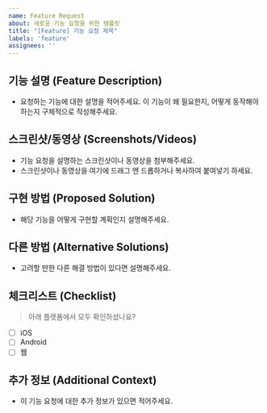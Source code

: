 ```yaml
---
name: Feature Request
about: 새로운 기능 요청을 위한 템플릿
title: "[Feature] 기능 요청 제목"
labels: 'feature'
assignees: ''
---
```


## 기능 설명 (Feature Description)

- 요청하는 기능에 대한 설명을 적어주세요. 이 기능이 왜 필요한지, 어떻게 동작해야 하는지 구체적으로 작성해주세요.

## 스크린샷/동영상 (Screenshots/Videos)

- 기능 요청을 설명하는 스크린샷이나 동영상을 첨부해주세요.
- 스크린샷이나 동영상을 여기에 드래그 앤 드롭하거나 복사하여 붙여넣기 하세요.

## 구현 방법 (Proposed Solution)

- 해당 기능을 어떻게 구현할 계획인지 설명해주세요.

## 다른 방법 (Alternative Solutions)

- 고려할 만한 다른 해결 방법이 있다면 설명해주세요.

## 체크리스트 (Checklist)

> 아래 플랫폼에서 모두 확인하셨나요?

- [ ] iOS
- [ ] Android
- [ ] 웹

## 추가 정보 (Additional Context)

- 이 기능 요청에 대한 추가 정보가 있으면 적어주세요.
